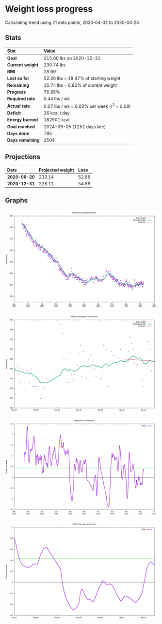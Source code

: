 # Weight loss progress

Calculating trend using 21 data points, 2020-04-02 to 2020-04-23

## Stats

Stat|Value
:-|:-
**Goal**|215.00 lbs on 2020-12-31
**Current weight**|230.74 lbs
**BMI**|28.69
**Lost so far**|52.26 lbs = 18.47% of starting weight
**Remaining**|15.74 lbs =  6.82% of current  weight
**Progress**|76.85%
**Required rate**|0.44 lbs / wk
**Actual rate**|0.07 lbs / wk = 0.03% per week  (r<sup>2</sup> = 0.08)
**Deficit**|36 kcal / day
**Energy burned**|182901 kcal
**Goal reached**|2024-06-05 (1252 days late)
**Days done**|795
**Days remaining**|1504

## Projections

Date|Projected weight|Loss
:-|:-|:-
**2020-06-20**|230.14|52.86
**2020-12-31**|228.11|54.89

## Graphs

![](weight-graph-alltime.png)

![](weight-graph-recent.png)

![](rate-graph-alltime.png)

![](rate-graph-recent.png)
